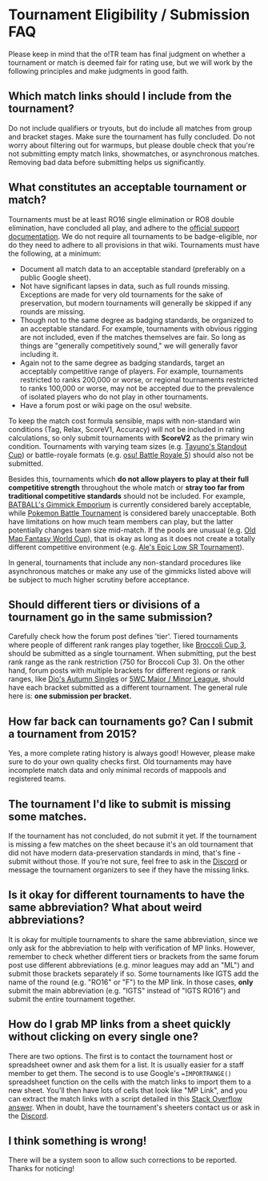 # Tournament Eligibility / Submission FAQ

Please keep in mind that the o!TR team has final judgment on whether a tournament or match is deemed fair for rating use, but we will work by the following principles and make judgments in good faith.

## Which match links should I include from the tournament?

Do not include qualifiers or tryouts, but do include all matches from group and bracket stages. Make sure the tournament has fully concluded. Do not worry about filtering out for warmups, but please double check that you're not submitting empty match links, showmatches, or asynchronous matches. Removing bad data before submitting helps us significantly.

## What constitutes an acceptable tournament or match?

Tournaments must be at least RO16 single elimination or RO8 double elimination, have concluded all play, and adhere to the [official support documentation](https://osu.ppy.sh/wiki/en/Tournaments/Official_support#tournaments). We do not require all tournaments to be badge-eligible, nor do they need to adhere to all provisions in that wiki. Tournaments must have the following, at a minimum:
* Document all match data to an acceptable standard (preferably on a public Google sheet).
* Not have significant lapses in data, such as full rounds missing. Exceptions are made for very old tournaments for the sake of preservation, but modern tournaments will generally be skipped if any rounds are missing.
* Though not to the same degree as badging standards, be organized to an acceptable standard. For example, tournaments with obvious rigging are not included, even if the matches themselves are fair. So long as things are "generally competitively sound," we will generally favor including it.
* Again not to the same degree as badging standards, target an acceptably competitive range of players. For example, tournaments restricted to ranks 200,000 or worse, or regional tournaments restricted to ranks 100,000 or worse, may not be accepted due to the prevalence of isolated players who do not play in other tournaments.
* Have a forum post or wiki page on the osu! website.

To keep the match cost formula sensible, maps with non-standard win conditions (Tag, Relax, ScoreV1, Accuracy) will not be included in rating calculations, so only submit tournaments with **ScoreV2** as the primary win condition. Tournaments with varying team sizes (e.g. [Tayuno's Standout Cup](https://osu.ppy.sh/community/forums/topics/1492360?n=1)) or battle-royale formats (e.g. [osu! Battle Royale 5](https://osu.ppy.sh/community/forums/topics/1502313?n=1)) should also not be submitted.

Besides this, tournaments which **do not allow players to play at their full competitive strength** throughout the whole match or **stray too far from traditional competitive standards** should not be included. For example, [BATBALL's Gimmick Emporium](https://osu.ppy.sh/community/forums/topics/1767170?n=1) is currently considered barely acceptable, while [Pokemon Battle Tournament](https://osu.ppy.sh/community/forums/topics/1790791?n=1) is considered barely unacceptable. Both have limitations on how much team members can play, but the latter potentially changes team size mid-match. If the pools are unusual (e.g. [Old Map Fantasy World Cup](https://osu.ppy.sh/community/forums/topics/1359817?n=1)), that is okay as long as it does not create a totally different competitive environment (e.g. [Ale's Epic Low SR Tournament](https://osu.ppy.sh/community/forums/topics/1390305?n=1)). 

In general, tournaments that include any non-standard procedures like asynchronous matches or make any use of the gimmicks listed above will be subject to much higher scrutiny before acceptance.

## Should different tiers or divisions of a tournament go in the same submission?

Carefully check how the forum post defines 'tier'. Tiered tournaments where people of different rank ranges play together, like [Broccoli Cup 3](https://osu.ppy.sh/community/forums/topics/1829892?n=1), should be submitted as a single tournament. When submitting, put the best rank range as the rank restriction (750 for Broccoli Cup 3). On the other hand, forum posts with multiple brackets for different regions or rank ranges, like [Dio's Autumn Singles](https://osu.ppy.sh/community/forums/topics/1086855?n=1) or [5WC Major / Minor League](https://osu.ppy.sh/community/forums/topics/1541806?n=1), should have each bracket submitted as a different tournament. The general rule here is: **one submission per bracket.**

## How far back can tournaments go? Can I submit a tournament from 2015?

Yes, a more complete rating history is always good! However, please make sure to do your own quality checks first. Old tournaments may have incomplete match data and only minimal records of mappools and registered teams.

## The tournament I'd like to submit is missing some matches.

If the tournament has not concluded, do not submit it yet. If the tournament is missing a few matches on the sheet because it's an old tournament that did not have modern data-preservation standards in mind, that's fine - submit without those. If you’re not sure, feel free to ask in the [Discord](https://discord.gg/R53AwX2tJA) or message the tournament organizers to see if they have the missing links.

## Is it okay for different tournaments to have the same abbreviation? What about weird abbreviations?

It is okay for multiple tournaments to share the same abbreviation, since we only ask for the abbreviation to help with verification of MP links. However, remember to check whether different tiers or brackets from the same forum post use different abbreviations (e.g. minor leagues may add an "ML") and submit those brackets separately if so. Some tournaments like IGTS add the name of the round (e.g. "RO16" or "F") to the MP link. In those cases, **only** submit the main abbreviation (e.g. "IGTS" instead of "IGTS RO16") and submit the entire tournament together.

## How do I grab MP links from a sheet quickly without clicking on every single one?

There are two options. The first is to contact the tournament host or spreadsheet owner and ask them for a list. It is usually easier for a staff member to get them. The second is to use Google's  `=IMPORTRANGE()` spreadsheet function on the cells with the match links to import them to a new sheet. You'll then have lots of cells that look like "MP Link", and you can extract the match links with a script detailed in this [Stack Overflow answer](https://stackoverflow.com/a/67206954). When in doubt, have the tournament's sheeters contact us or ask in the [Discord](https://discord.gg/R53AwX2tJA).

## I think something is wrong!

There will be a system soon to allow such corrections to be reported. Thanks for noticing!

